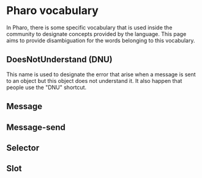 # Pharo vocabulary
In Pharo, there is some specific vocabulary that is used inside the community to designate concepts provided by the language.
This page aims to provide disambiguation for the words belonging to this vocabulary.

## DoesNotUnderstand (DNU)
This name is used to designate the error that arise when a message is sent to an object but this object does not understand it. It also happen that people use the "DNU" shortcut.

## Message

## Message-send

## Selector

## Slot

